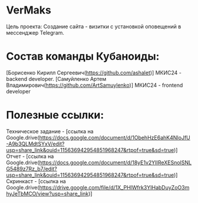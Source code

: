 # VerMaks

Цель проекта: Создание сайта - визитки с установкой оповещений в мессенджер Telegram.

# Состав команды Кубаноиды:
  [Борисенко Кирилл Сергеевич(https://github.com/ashalet)] МКИС24 - backend developer.
  [Самуйленко Артем Владимирович(https://github.com/ArtSamuylenko)] МКИС24 - frontend developer
  
# Полезные ссылки:
  Техническое задание - [ссылка на Google.drive(https://docs.google.com/document/d/1ObehHzE6ahK4NIoJfU-A9b3QLMdtSYxV/edit?usp=share_link&ouid=115636942954851968247&rtpof=true&sd=true)]
  Отчет - [ссылка на Google.drive(https://docs.google.com/document/d/18yE1v2YIIReXESnoISNLG5489z7Rz_b7/edit?usp=share_link&ouid=115636942954851968247&rtpof=true&sd=true)]
  Скринкаст - [ссылка на Google.drive(https://drive.google.com/file/d/1X_PHlWfrk3YIHabDuyZoO3mhyJeTbMCO/view?usp=share_link)]
